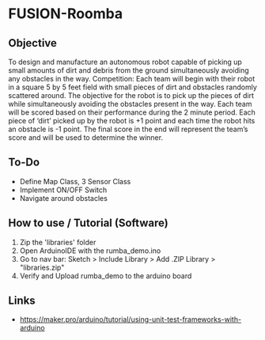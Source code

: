 # FUSION-Roomba

## Objective

To design and manufacture an autonomous robot capable of picking up small amounts of dirt and debris from the ground simultaneously avoiding any obstacles in the way.
Competition:
Each team will begin with their robot in a square 5 by 5 feet field with small pieces of dirt and obstacles randomly scattered around. The objective for the robot is to pick up the pieces of dirt while simultaneously avoiding the obstacles present in the way. Each team will be scored based on their performance during the 2 minute period. Each piece of ‘dirt’ picked up by the robot is +1 point and each time the robot hits an obstacle is -1 point. The final score in the end will represent the team’s score and will be used to determine the winner. 



## To-Do
- Define Map Class, 3 Sensor Class
- Implement ON/OFF Switch
- Navigate around obstacles

## How to use / Tutorial (Software)

1. Zip the 'libraries' folder
2. Open ArduinoIDE with the rumba_demo.ino
3. Go to nav bar: Sketch > Include Library > Add .ZIP Library > "libraries.zip"
4. Verify and Upload rumba_demo to the arduino board

## Links
- https://maker.pro/arduino/tutorial/using-unit-test-frameworks-with-arduino

